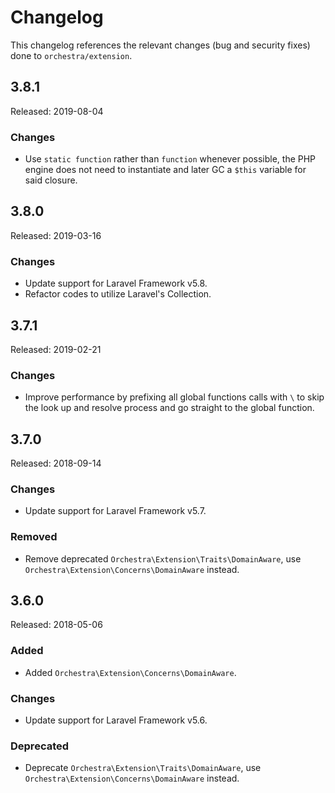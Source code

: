 # Changelog

This changelog references the relevant changes (bug and security fixes) done to `orchestra/extension`.

## 3.8.1

Released: 2019-08-04

### Changes

* Use `static function` rather than `function` whenever possible, the PHP engine does not need to instantiate and later GC a `$this` variable for said closure.

## 3.8.0

Released: 2019-03-16

### Changes

* Update support for Laravel Framework v5.8.
* Refactor codes to utilize Laravel's Collection. 

## 3.7.1

Released: 2019-02-21

### Changes

* Improve performance by prefixing all global functions calls with `\` to skip the look up and resolve process and go straight to the global function.

## 3.7.0

Released: 2018-09-14

### Changes

* Update support for Laravel Framework v5.7.

### Removed

* Remove deprecated `Orchestra\Extension\Traits\DomainAware`, use `Orchestra\Extension\Concerns\DomainAware` instead.

## 3.6.0

Released: 2018-05-06

### Added

* Added `Orchestra\Extension\Concerns\DomainAware`.

### Changes

* Update support for Laravel Framework v5.6.

### Deprecated

* Deprecate `Orchestra\Extension\Traits\DomainAware`, use `Orchestra\Extension\Concerns\DomainAware` instead.
